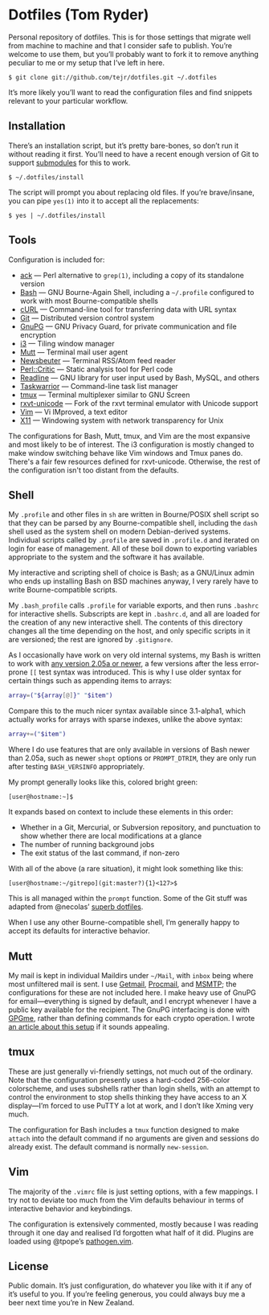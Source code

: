 Dotfiles (Tom Ryder)
====================

Personal repository of dotfiles. This is for those settings that migrate well
from machine to machine and that I consider safe to publish. You’re welcome to
use them, but you’ll probably want to fork it to remove anything peculiar to me
or my setup that I’ve left in here.

    $ git clone git://github.com/tejr/dotfiles.git ~/.dotfiles

It’s more likely you’ll want to read the configuration files and find snippets
relevant to your particular workflow.

Installation
------------

There’s an installation script, but it’s pretty bare-bones, so don’t run it
without reading it first. You’ll need to have a recent enough version of Git to
support [submodules][1] for this to work.

    $ ~/.dotfiles/install

The script will prompt you about replacing old files. If you’re brave/insane,
you can pipe `yes(1)` into it to accept all the replacements:

    $ yes | ~/.dotfiles/install

Tools
-----

Configuration is included for:

*   [ack][2] — Perl alternative to `grep(1)`, including a copy of its
    standalone version
*   [Bash][3] — GNU Bourne-Again Shell, including a `~/.profile` configured to
    work with most Bourne-compatible shells
*   [cURL][4] — Command-line tool for transferring data with URL syntax
*   [Git][5] — Distributed version control system
*   [GnuPG][6] — GNU Privacy Guard, for private communication and file
    encryption
*   [i3][7] — Tiling window manager
*   [Mutt][8] — Terminal mail user agent
*   [Newsbeuter][9] — Terminal RSS/Atom feed reader
*   [Perl::Critic][10] — Static analysis tool for Perl code
*   [Readline][11] — GNU library for user input used by Bash, MySQL, and others
*   [Taskwarrior][12] — Command-line task list manager
*   [tmux][13] — Terminal multiplexer similar to GNU Screen
*   [rxvt-unicode][14] — Fork of the rxvt terminal emulator with Unicode
    support
*   [Vim][15] — Vi IMproved, a text editor
*   [X11][16] — Windowing system with network transparency for Unix

The configurations for Bash, Mutt, tmux, and Vim are the most expansive and
most likely to be of interest. The i3 configuration is mostly changed to make
window switching behave like Vim windows and Tmux panes do. There's a fair few
resources defined for rxvt-unicode. Otherwise, the rest of the configuration
isn't too distant from the defaults.

Shell
-----

My `.profile` and other files in `sh` are written in Bourne/POSIX shell script
so that they can be parsed by any Bourne-compatible shell, including the `dash`
shell used as the system shell on modern Debian-derived systems. Individual
scripts called by `.profile` are saved in `.profile.d` and iterated on login
for ease of management. All of these boil down to exporting variables
appropriate to the system and the software it has available.

My interactive and scripting shell of choice is Bash; as a GNU/Linux admin who
ends up installing Bash on BSD machines anyway, I very rarely have to write
Bourne-compatible scripts.

My `.bash_profile` calls `.profile` for variable exports, and then runs
`.bashrc` for interactive shells. Subscripts are kept in `.bashrc.d`, and all
are loaded for the creation of any new interactive shell. The contents of this
directory changes all the time depending on the host, and only specific scripts
in it are versioned; the rest are ignored by `.gitignore`.

As I occasionally have work on very old internal systems, my Bash is written to
work with [any version 2.05a or newer][18], a few versions after the less
error-prone `[[` test syntax was introduced. This is why I use older syntax for
certain things such as appending items to arrays:

```bash
array=("${array[@]}" "$item")
```

Compare this to the much nicer syntax available since 3.1-alpha1, which
actually works for arrays with sparse indexes, unlike the above syntax:

```bash
array+=("$item")
```

Where I do use features that are only available in versions of Bash newer than
2.05a, such as newer `shopt` options or `PROMPT_DTRIM`, they are only run after
testing `BASH_VERSINFO` appropriately.

My prompt generally looks like this, colored bright green:

    [user@hostname:~]$

It expands based on context to include these elements in this order:

*   Whether in a Git, Mercurial, or Subversion repository, and punctuation to
    show whether there are local modifications at a glance
*   The number of running background jobs
*   The exit status of the last command, if non-zero

With all of the above (a rare situation), it might look something like this:

    [user@hostname:~/gitrepo](git:master?){1}<127>$

This is all managed within the `prompt` function. Some of the Git stuff was
adapted from @necolas’ [superb dotfiles][19].

When I use any other Bourne-compatible shell, I’m generally happy to accept its
defaults for interactive behavior.

Mutt
----

My mail is kept in individual Maildirs under `~/Mail`, with `inbox` being where
most unfiltered mail is sent. I use [Getmail][20], [Procmail][21], and
[MSMTP][22]; the configurations for these are not included here. I make heavy
use of GnuPG for email—everything is signed by default, and I encrypt whenever
I have a public key available for the recipient. The GnuPG interfacing is done
with [GPGme][23], rather than defining commands for each crypto operation. I
wrote [an article about this setup][24] if it sounds appealing.

tmux
----

These are just generally vi-friendly settings, not much out of the ordinary.
Note that the configuration presently uses a hard-coded 256-color colorscheme,
and uses subshells rather than login shells, with an attempt to control the
environment to stop shells thinking they have access to an X display—I’m forced
to use PuTTY a lot at work, and I don’t like Xming very much.

The configuration for Bash includes a `tmux` function designed to make `attach`
into the default command if no arguments are given and sessions do already
exist. The default command is normally `new-session`.

Vim
---

The majority of the `.vimrc` file is just setting options, with a few mappings.
I try not to deviate too much from the Vim defaults behaviour in terms of
interactive behavior and keybindings.

The configuration is extensively commented, mostly because I was reading
through it one day and realised I’d forgotten what half of it did. Plugins are
loaded using @tpope’s [pathogen.vim][25].

License
-------

Public domain. It’s just configuration, do whatever you like with it if any of
it’s useful to you. If you’re feeling generous, you could always buy me a beer
next time you’re in New Zealand.

[1]: http://git-scm.com/book/en/Git-Tools-Submodules
[2]: http://beyondgrep.com/
[3]: https://www.gnu.org/software/bash/
[4]: http://curl.haxx.se/
[5]: http://git-scm.com/
[6]: http://www.gnupg.org/
[7]: http://i3wm.org/
[8]: http://www.mutt.org/
[9]: http://www.newsbeuter.org/
[10]: http://search.cpan.org/~thaljef/Perl-Critic-1.118/lib/Perl/Critic.pm
[11]: http://cnswww.cns.cwru.edu/php/chet/readline/rltop.html
[12]: http://taskwarrior.org/projects/show/taskwarrior
[13]: http://tmux.sourceforge.net/
[14]: http://software.schmorp.de/pkg/rxvt-unicode.html
[15]: http://www.vim.org/
[16]: http://www.x.org/wiki/
[17]: http://www.perl.com/doc/FMTEYEWTK/versus/csh.whynot
[18]: http://wiki.bash-hackers.org/scripting/bashchanges
[19]: https://github.com/necolas/dotfiles
[20]: http://pyropus.ca/software/getmail/
[21]: http://www.procmail.org/
[22]: http://msmtp.sourceforge.net/
[23]: http://www.gnupg.org/related_software/gpgme/
[24]: http://blog.sanctum.geek.nz/linux-crypto-email/
[25]: https://github.com/tpope/vim-pathogen
[26]: http://www.sanctum.geek.nz/about/tom-ryder
[27]: http://www.opensource.org/licenses/MIT

